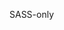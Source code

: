 <span class="sass-only" data-tooltip="This rule applies only to SCSS files and has no effect on plain CSS files.">SASS-only</span>

